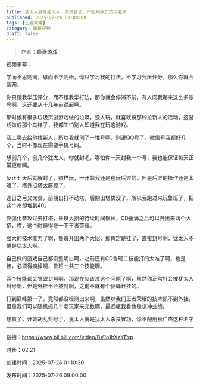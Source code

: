 ```yaml
---
title: 犹太人就是犹太人，杀良冒功，不配用狄仁杰为名字
published: 2025-07-26 09:00:00
tags: [王者荣耀]
category: 磊哥视频
draft: false
---
```



> 作者：[磊哥游戏](https://space.bilibili.com/268941858?spm_id_from=333.788.upinfo.head.click)

视频字幕：

学而不思则罔，思而不学则殆，你只学习我的打法，不学习我压评分，那么你就会落网。

你只跟我学压评分，而不跟我学打法，那你就会停滞不前，有人问我哪来这么多账号啊，这还要从十几年前说起啊。

那时候有很多垃圾页游游戏做的垃圾，没人玩，就喜欢搞那种拉新人的活动，这游戏做成那个鸟样子，我都生怕别人知道我在玩这游戏。

我上哪去给他找新人，所以我就创了一堆号啊，别说QQ号了，微信号我都好几个，当时不像现在需要手机号码。

想创几个，创几个犹太人，你就封吧，哪怕你一天封我一个号，我也能保证每天正常更新啊。

反正七天后就解封了，照样玩，一开始我还是在玩后羿的，但是后羿的操作还是太难了，塔外点塔太麻烦了。

逐日之弓又太贵，前期出打不动塔，后期出塔快没了，所以我跑过来玩鲁班了，把这个冷却堆到40。

靠强化普攻过去打塔，鲁班大招的持续时间很长，CD叠满之后可以开出来两个大招，哎，这个时候得夸一下王者荣耀。

强大的技术能力了啊，鲁班开出两个大招，那肯定是挂了，直接封号啊，犹太人不愧是犹太人啊。

自己做的游戏自己都没整明白啊，之前还有CD鲁班二技能打的太准了啊，也是挂，必须得疯掉啊，鲁班一共三个技能啊。

两个技能都会导致封号啊，那现在应该没这个问题了啊，虽然你正常打会被犹太人封号啊，但是外挂不会被封啊，之前不就有个貂蝉开挂的。

打到巅峰第一了，竟然都没检测出来啊，虽然以我们王者荣耀的技术抓不到外挂，但是我们可以随机抓几个老玩家来充数啊，最近呢我看也是想冲业绩。

想疯了，开始胡乱封号了，犹太人就是犹太人杀良冒功，你不配用狄仁杰这种名字

---


链接：https://www.bilibili.com/video/BV1o1bXzYExp



时长：02:21

创建时间：2025-07-26 01:10:30

发布时间：2025-07-26 09:00:00
